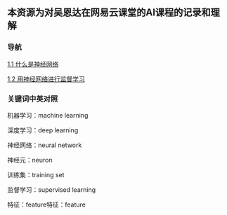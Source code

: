 ## 本资源为对吴恩达在网易云课堂的AI课程的记录和理解

### 导航

[1.1 什么是神经网络](https://github.com/HypnosNova/AI/blob/master/md/chapter%201.1%20%E4%BB%80%E4%B9%88%E6%98%AF%E7%A5%9E%E7%BB%8F%E7%BD%91%E7%BB%9C.md)

[1.2 用神经网络进行监督学习](https://github.com/HypnosNova/AI/blob/master/md/chapter%201.2%20%E7%94%A8%E7%A5%9E%E7%BB%8F%E7%BD%91%E7%BB%9C%E8%BF%9B%E8%A1%8C%E7%9B%91%E7%9D%A3%E5%AD%A6%E4%B9%A0.md)

### 关键词中英对照

机器学习：machine learning

深度学习：deep learning

神经网络：neural network

神经元：neuron

训练集：training set

监督学习：supervised learning

特征：feature特征：feature